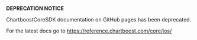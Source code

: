 **DEPRECATION NOTICE**

ChartboostCoreSDK documentation on GitHub pages has been deprecated.
 
For the latest docs go to https://reference.chartboost.com/core/ios/
